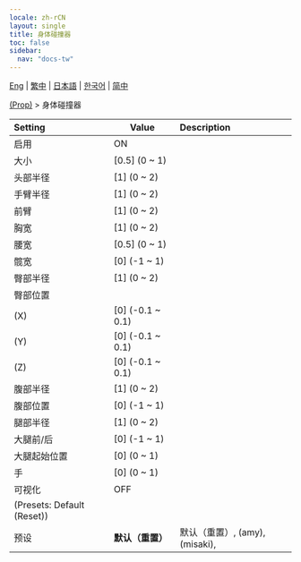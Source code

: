 ```yaml
---
locale: zh-rCN
layout: single
title: 身体碰撞器
toc: false
sidebar:
  nav: "docs-tw"
---
```

[Eng](/dancexr/menu/2025.4/prop/body_colliders) | [繁中](/tw/dancexr/menu/2025.4/prop/body_colliders) | [日本語](/jp/dancexr/menu/2025.4/prop/body_colliders) | [한국어](/kr/dancexr/menu/2025.4/prop/body_colliders) | [简中](/zh/dancexr/menu/2025.4/prop/body_colliders)

[(Prop)](../menu#(Prop)) > 身体碰撞器



| Setting | Value | Description |
| :--- | --- | :--- |
| 启用 | ON | 
| 大小 | [0.5] (0 ~ 1) | 
| 头部半径 | [1] (0 ~ 2) | 
| 手臂半径 | [1] (0 ~ 2) | 
| 前臂 | [1] (0 ~ 2) | 
| 胸宽 | [1] (0 ~ 2) | 
| 腰宽 | [0.5] (0 ~ 1) | 
| 髋宽 | [0] (-1 ~ 1) | 
| 臀部半径 | [1] (0 ~ 2) | 
| 臀部位置 || 
| (X) | [0] (-0.1 ~ 0.1) | 
| (Y) | [0] (-0.1 ~ 0.1) | 
| (Z) | [0] (-0.1 ~ 0.1) | 
| 腹部半径 | [1] (0 ~ 2) | 
| 腹部位置 | [0] (-1 ~ 1) | 
| 腿部半径 | [1] (0 ~ 2) | 
| 大腿前/后 | [0] (-1 ~ 1) | 
| 大腿起始位置 | [0] (0 ~ 1) | 
| 手 | [0] (0 ~ 1) | 
| 可视化 | OFF | 
| (Presets: Default (Reset)) || 
| 预设 | **默认（重置）** | 默认（重置）, (amy), (misaki),  |
